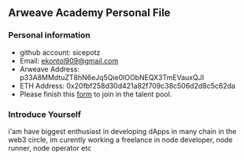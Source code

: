 ## Arweave Academy Personal File

### Personal information

- github account: sicepotz
- Email: ekontol909@gmail.com
- Arweave Address: p33A8MMdtuZT8hN6eJq5Qie0lOObNEQX3TmEVauxQJI
- ETH Address: 0x20fbf258d30d421a82f709c38c506d2d8c5c62da
- Please finish this [form](https://docs.google.com/forms/d/e/1FAIpQLSfWA5fIIcBgmRppm3jNz5vmf9Mai_QMVil-2pO4r7YKn_Zhtw/viewform?usp=sf_link) to join in the talent pool.

### Introduce Yourself
 i'am have biggest enthusiast in developing dApps in many chain in the web3 circle, im curently working a freelance in node developer, node runner, node operator etc
